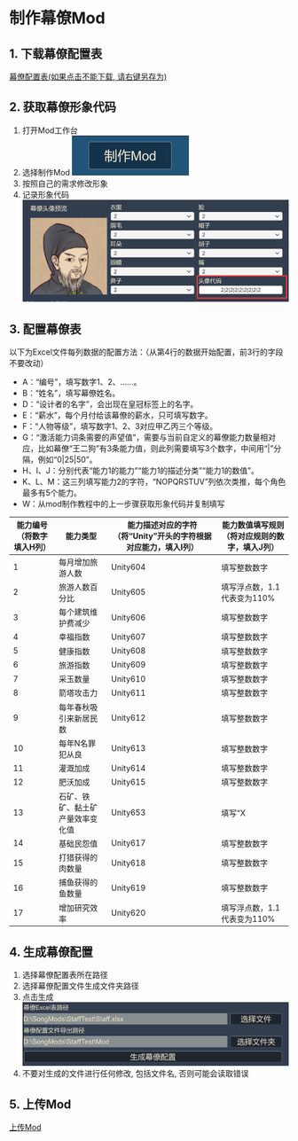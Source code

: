 # 制作幕僚Mod
## 1. 下载幕僚配置表
[幕僚配置表(如果点击不能下载, 请右键另存为)](/Asset/Staff.xlsx)
## 2. 获取幕僚形象代码
   1. 打开Mod工作台
   2. 选择制作Mod
   ![](/images/QQ截图20240226175908.png)
   3. 按照自己的需求修改形象
   4. 记录形象代码
   ![](/images//QQ截图20240226175934.png)
## 3. 配置幕僚表 
以下为Excel文件每列数据的配置方法：（从第4行的数据开始配置，前3行的字段不要改动）
- A：“编号”，填写数字1、2、……。
- B：“姓名”，填写幕僚姓名。
- D：“设计者的名字”，会出现在皇冠标签上的名字。
- E：“薪水”，每个月付给该幕僚的薪水，只可填写数字。
- F：“人物等级”，填写数字1、2、3对应甲乙丙三个等级。
- G：“激活能力词条需要的声望值”，需要与当前自定义的幕僚能力数量相对应，比如幕僚“王二狗”有3条能力值，则此列需要填写3个数字，中间用“|”分隔，例如“0|25|50”。
- H、I、J：分别代表“能力1的能力”“能力1的描述分类”“能力1的数值”。
- K、L、M：这三列填写能力2的字符，“NOPQRSTUV”列依次类推，每个角色最多有5个能力。
- W：从mod制作教程中的上一步骤获取形象代码并复制填写

能力编号（将数字填入H列）|能力类型|能力描述对应的字符（将“Unity”开头的字符根据对应能力，填入I列）|能力数值填写规则（将对应规则的数字，填入J列）
--|--|--|--
1	|每月增加旅游人数|Unity604|填写整数数字
2	|旅游人数百分比|Unity605|填写浮点数，1.1代表变为110%
3	|每个建筑维护费减少|Unity606|填写整数数字
4	|幸福指数|Unity607|填写整数数字
5	|健康指数|Unity608|填写整数数字
6	|旅游指数|Unity609|填写整数数字
7	|采玉数量|Unity610|填写整数数字
8	|箭塔攻击力|Unity611|填写整数数字
9	|每年春秋吸引来新居民数|Unity612|填写整数数字
10	|每年N名罪犯从良|Unity613|填写整数数字
11	|灌溉加成|Unity614|填写整数数字
12	|肥沃加成|Unity615|填写整数数字
13	|石矿、铁矿、黏土矿产量效率变化值|Unity653|填写“X|Y|Z”，X：-180~-1，Y：-360~-1，Z：-180~-1
14	|基础民怨值|Unity617|填写整数数字
15	|打猎获得的肉数量|Unity618|填写整数数字
16	|捕鱼获得的鱼数量|Unity619|填写整数数字
17	|增加研究效率|Unity620|填写浮点数，1.1代表变为110%

## 4. 生成幕僚配置
   1. 选择幕僚配置表所在路径
   2. 选择幕僚配置文件生成文件夹路径
   3. 点击生成
   ![](/images/QQ截图20240226180408.png)
   4. 不要对生成的文件进行任何修改, 包括文件名, 否则可能会读取错误
## 5. 上传Mod
[上传Mod](/UploadMod.md)